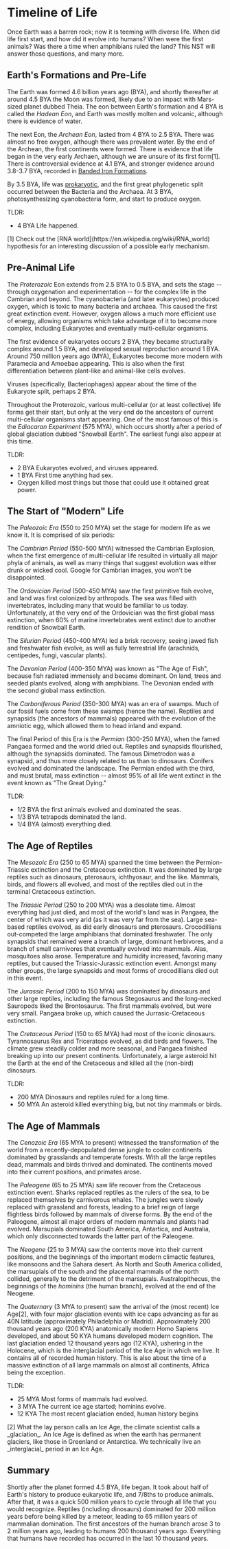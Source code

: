 Timeline of Life
================
Once Earth was a barren rock; now it is teeming with diverse life.  When did
life first start, and how did it evolve into humans?  When were the first
animals?  Was there a time when amphibians ruled the land?  This NST will
answer those questions, and many more.

Earth's Formations and Pre-Life
-------------------------------

The Earth was formed 4.6 billion years ago (BYA), and shortly thereafter at
around 4.5 BYA the Moon was formed, likely due to an impact with Mars-sized
planet dubbed Theia.  The eon between Earth's formation and 4 BYA is called the
_Hadean Eon_, and Earth was mostly molten and volcanic, although there is
evidence of water.

The next Eon, the _Archean Eon_, lasted from 4 BYA to 2.5 BYA.  There was almost
no free oxygen, although there was prevalent water.  By the end of the Archean,
the first continents were formed.  There is evidence that life began in the very
early Archaen, although we are unsure of its first form[1].  There
is controversial evidence at 4.1 BYA, and stronger evidence around 3.8-3.7 BYA,
recorded in
[Banded Iron Formations](https://en.wikipedia.org/wiki/Banded_iron_formation).

By 3.5 BYA, life was [prokaryotic](https://en.wikipedia.org/wiki/Prokaryote),
and the first great phylogenetic split occurred between the Bacteria and the
Archaea.  At 3 BYA, photosynthesizing cyanobacteria form, and start to produce
oxygen.

TLDR:
- 4 BYA Life happened.

<footnote>
[1] Check out the [RNA world](https://en.wikipedia.org/wiki/RNA_world)
hypothesis for an interesting discussion of a possible early mechanism.
</footnote>


Pre-Animal Life
---------------

The _Proterozoic_ Eon extends from 2.5 BYA to 0.5 BYA, and sets the stage --
through oxygenation and experimentation -- for the complex life in the Cambrian
and beyond.  The cyanobacteria (and later eukaryotes) produced oxygen, which is
toxic to many bacteria and archaea.  This caused the first great extinction
event.  However, oxygen allows a much more efficient use of energy, allowing
organisms which take advantage of it to become more complex, including
Eukaryotes and eventually multi-cellular organisms.

The first evidence of eukaryotes occurs 2 BYA, they became structurally
complex around 1.5 BYA, and developed sexual reproduction around 1 BYA.
Around 750 million years ago (MYA), Eukaryotes become more modern with
Paramecia and Amoebae appearing.  This is also when the first differentiation
between plant-like and animal-like cells evolves.

Viruses (specifically, Bacteriophages) appear about the time of the Eukaryote
split, perhaps 2 BYA.

Throughout the Proterozoic, various multi-cellular (or at least collective)
life forms get their start, but only at the very end do the ancestors of
current multi-cellular organisms start appearing.  One of the most famous of
this is the _Ediacaran Experiment_ (575 MYA), which occurs shortly after a
period of global glaciation dubbed "Snowball Earth".  The earliest fungi also
appear at this time.

TLDR:
- 2 BYA Eukaryotes evolved, and viruses appeared.
- 1 BYA First time anything had sex.
- Oxygen killed most things but those that could use it obtained great power.

The Start of "Modern" Life
--------------------------
The _Paleozoic Era_ (550 to 250 MYA) set the stage for modern life as we know it.
It is comprised of six periods:

The _Cambrian Period_ (550-500 MYA) witnessed the Cambrian Explosion, when the
first emergence of multi-cellular life resulted in virtually all major phyla of
animals, as well as many things that suggest evolution was either drunk or
wicked cool.  Google for Cambrian images, you won't be disappointed.

The _Ordovician Period_ (500-450 MYA) saw the first primitive fish evolve, and
land was first colonized by arthropods.  The sea was filled with invertebrates,
including many that would be familiar to us today.  Unfortunately, at the very
end of the Ordovician was the first global mass extinction, when 60% of marine
invertebrates went extinct due to another rendition of Snowball Earth.

The _Silurian Period_ (450-400 MYA) led a brisk recovery, seeing jawed fish and
freshwater fish evolve, as well as fully terrestrial life (arachnids,
centipedes, fungi, vascular plants).

The _Devonian Period_ (400-350 MYA) was known as "The Age of Fish", because fish
radiated immensely and became dominant.  On land, trees and seeded plants
evolved, along with amphibians.  The Devonian ended with the second global mass
extinction.

The _Carboniferous Period_ (350-300 MYA) was an era of swamps.  Much of our
fossil fuels come from these swamps (hence the name).  Reptiles and synapsids
(the ancestors of mammals) appeared with the evolution of the amniotic egg,
which allowed them to head inland and expand.

The final Period of this Era is the _Permian_ (300-250 MYA), when the famed
Pangaea formed and the world dried out.  Reptiles and synapsids flourished,
although the synapsids dominated.  The famous Dimetrodon was a synapsid, and
thus more closely related to us than to dinosaurs.  Conifers evolved and
dominated the landscape.  The Permian ended with the third, and must brutal,
mass extinction -- almost 95% of all life went extinct in the event known as
"The Great Dying."

TLDR:
- 1/2 BYA the first animals evolved and dominated the seas.
- 1/3 BYA tetrapods dominated the land.
- 1/4 BYA (almost) everything died.

The Age of Reptiles
-------------------
The _Mesozoic Era_ (250 to 65 MYA) spanned the time between the Permion-Triassic
extinction and the Cretaceous extinction.  It was dominated by large reptiles
such as dinosaurs, pterosaurs, ichthyosaur, and the like.  Mammals, birds, and
flowers all evolved, and most of the reptiles died out in the terminal
Cretaceous extinction.

The _Triassic Period_ (250 to 200 MYA) was a desolate time.  Almost everything
had just died, and most of the world's land was in Pangaea, the center of which
was very arid (as it was very far from the sea).  Large sea-based reptiles
evolved, as did early dinosaurs and pterosaurs.  Crocodillians out-competed the
large amphibians that dominated freshwater.  The only synapsids that remained
were a branch of large, dominant herbivores, and a branch of small carnivores
that eventually evolved into mammals.  Alas, mosquitoes also arose.  Temperature and
humidity increased, favoring many reptiles, but caused the Triassic-Jurassic
extinction event.  Amongst many other groups, the large synapsids and most
forms of crocodillians died out in this event.

The _Jurassic Period_ (200 to 150 MYA) was dominated by dinosaurs and other large
reptiles, including the famous Stegosaurus and the long-necked Sauropods liked
the Brontosaurus. The first mammals evolved, but were very small.  Pangaea
broke up, which caused the Jurrasic-Cretaceous extinction.

The _Cretaceous Period_ (150 to 65 MYA) had most of the iconic dinosaurs.  Tyrannosaurus Rex
and Triceratops evolved, as did birds and flowers.  The climate grew steadily
colder and more seasonal, and Pangaea finished breaking up into our present
continents.  Unfortunately, a large asteroid hit the Earth at the end of the
Cretaceous and killed all the (non-bird) dinosaurs.

TLDR:
- 200 MYA Dinosaurs and reptiles ruled for a long time.
- 50 MYA An asteroid killed everything big, but not tiny mammals or birds.


The Age of Mammals
------------------
The _Cenozoic Era_ (65 MYA to present) witnessed the transformation of the world
from a recently-depopulated dense jungle to cooler continents dominated by
grasslands and temperate forests.  With all the large reptiles dead, mammals
and birds thrived and dominated.  The continents moved into their current
positions, and primates arose.

The _Paleogene_ (65 to 25 MYA) saw life recover from the Cretaceous extinction
event.  Sharks replaced reptiles as the rulers of the sea, to be replaced
themselves by carnivorous whales.  The jungles were slowly replaced with
grassland and forests, leading to a brief reign of large flightless birds
followed by mammals of diverse forms.  By the end of the Paleogene, almost all
major orders of modern mammals and plants had evolved. Marsupials dominated
South America, Antartica, and Australia, which only disconnected towards the
latter part of the Paleogene.

The _Neogene_ (25 to 3 MYA) saw the contents move into their current positions,
and the beginnings of the important modern climactic features, like monsoons
and the Sahara desert.  As North and South America collided, the marsupials
of the south and the placental mammals of the north collided, generally to
the detriment of the marsupials.  Australopithecus, the beginnings of the
_hominins_ (the human branch), evolved at the end of the Neogene.

The _Quaternary_ (3 MYA to present) saw the arrival of the (most recent) Ice Age[2],
with four major glaciation events with ice caps advancing as far as 40N
latitude (approximately Philadelphia or Madrid).  Approximately 200 thousand
years ago (200 KYA) anatomically modern Homo Sapiens developed, and about
50 KYA humans developed modern cognition.  The last glaciation ended 12
thousand years ago (12 KYA), ushering in the Holocene, which is the
interglacial period of the Ice Age in which we live.  It contains all of
recorded human history.  This is also about the time of a massive extinction of
all large mammals on almost all continents, Africa being the exception.

TLDR:
- 25 MYA Most forms of mammals had evolved.
- 3 MYA The current ice age started; hominins evolve.
- 12 KYA The most recent glaciation ended, human history begins

<footnote>
[2] What the lay person calls an Ice Age, the climate scientist calls a
_glaciation_.  An Ice Age is defined as when the earth has permanent glaciers,
like those in Greenland or Antarctica.  We technically live an _interglacial_ period in an Ice Age.
</footnote>


Summary
-------
Shortly after the planet formed 4.5 BYA, life began.  It took about half of Earth's
history to produce eukaryotic life, and 7/8ths to produce animals.  After
that, it was a quick 500 million years to cycle through all life that
you would recognize.  Reptiles (including dinosaurs) dominated for 200
million years before being killed by a meteor, leading to 65 million years
of mammalian domination.  The first ancestors of the human branch arose
3 to 2 million years ago, leading to humans 200 thousand years ago.  Everything
that humans have recorded has occurred in the last 10 thousand years.   
